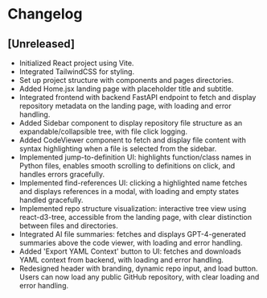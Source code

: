 # Changelog

## [Unreleased]
- Initialized React project using Vite.
- Integrated TailwindCSS for styling.
- Set up project structure with components and pages directories.
- Added Home.jsx landing page with placeholder title and subtitle.
- Integrated frontend with backend FastAPI endpoint to fetch and display repository metadata on the landing page, with loading and error handling.
- Added Sidebar component to display repository file structure as an expandable/collapsible tree, with file click logging.
- Added CodeViewer component to fetch and display file content with syntax highlighting when a file is selected from the sidebar.
- Implemented jump-to-definition UI: highlights function/class names in Python files, enables smooth scrolling to definitions on click, and handles errors gracefully.
- Implemented find-references UI: clicking a highlighted name fetches and displays references in a modal, with loading and empty states handled gracefully.
- Implemented repo structure visualization: interactive tree view using react-d3-tree, accessible from the landing page, with clear distinction between files and directories.
- Integrated AI file summaries: fetches and displays GPT-4-generated summaries above the code viewer, with loading and error handling.
- Added 'Export YAML Context' button to UI: fetches and downloads YAML context from backend, with loading and error handling.
- Redesigned header with branding, dynamic repo input, and load button. Users can now load any public GitHub repository, with clear loading and error handling. 